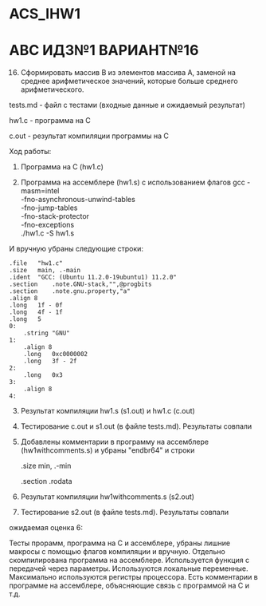 # ACS_IHW1
# АВС ИДЗ№1 ВАРИАНТ№16

16. Сформировать массив B из элементов массива A, заменой на
среднее арифметическое значений, которые больше среднего
арифметического.

tests.md - файл с тестами (входные данные и ожидаемый результат)

hw1.c - программа на C

c.out - результат компиляции программы на C

Ход работы:

1) Программа на С (hw1.c)

2) Программа на ассемблере (hw1.s) с использованием флагов gcc -masm=intel \
    -fno-asynchronous-unwind-tables \
    -fno-jump-tables \
    -fno-stack-protector \
    -fno-exceptions \
    ./hw1.c -S hw1.s
    
И вручную убраны следующие строки:

	.file	"hw1.c"
    .size	main, .-main
	.ident	"GCC: (Ubuntu 11.2.0-19ubuntu1) 11.2.0"
	.section	.note.GNU-stack,"",@progbits
	.section	.note.gnu.property,"a"
	.align 8
	.long	1f - 0f
	.long	4f - 1f
	.long	5
    0:
        .string	"GNU"
    1:
        .align 8
        .long	0xc0000002
        .long	3f - 2f
    2:
        .long	0x3
    3:
        .align 8
    4:
    
3) Результат компиляции hw1.s (s1.out) и hw1.c (c.out)

4) Тестирование c.out и s1.out (в файле tests.md). Результаты совпали

5) Добавлены комментарии в программу на ассемблере (hw1withcomments.s) и убраны "endbr64" и строки

	.size	min, .-min
	
	.section	.rodata

6) Результат компиляции hw1withcomments.s (s2.out) 

7) Тестирование s2.out (в файле tests.md). Результаты совпали


ожидаемая оценка 6:

Тесты прорамм, программа на C и ассемблере, убраны лишние макросы с помощью флагов компиляции и вручную. Отдельно скомпилирована программа на ассемблере.
Используется функция с передачей через параметры. Используются локальные переменные. Максимально используются регистры процессора. Есть комментарии в программе на ассемблере, объясняющие связь с программой на С и т.д.

